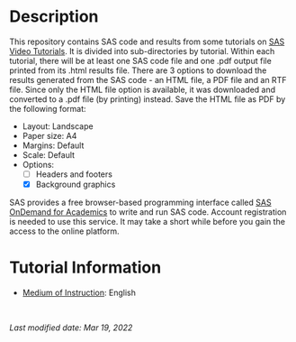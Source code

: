 # Description 
This repository contains SAS code and results from some tutorials on [SAS Video Tutorials](https://video.sas.com/). It is divided into sub-directories by tutorial. Within each tutorial, there will be at least one SAS code file and one .pdf output file printed from its .html results file. There are 3 options to download the results generated from the SAS code - an HTML file, a PDF file and an RTF file. Since only the HTML file option is available, it was downloaded and converted to a .pdf file (by printing) instead. Save the HTML file as PDF by the following format: 
- Layout: Landscape
- Paper size: A4
- Margins: Default
- Scale: Default
- Options: 
    - [ ] Headers and footers 
    - [x] Background graphics

SAS provides a free browser-based programming interface called [SAS OnDemand for Academics](https://www.sas.com/en_us/software/on-demand-for-academics.html) to write and run SAS code. Account registration is needed to use this service. It may take a short while before you gain the access to the online platform. 

# Tutorial Information
- <ins>Medium of Instruction</ins>: English

<br />

*Last modified date: Mar 19, 2022*
